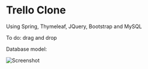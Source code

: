 # Trello Clone

Using Spring, Thymeleaf, JQuery, Bootstrap and MySQL

To do: drag and drop

Database model:<br/>

![Screenshot](https://user-images.githubusercontent.com/50384743/93641648-01183200-f9d3-11ea-8124-6dfef0a10912.png)
